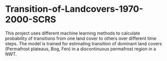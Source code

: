 # Transition-of-Landcovers-1970-2000-SCRS
This project uses different machine learning methods to calculate probability of transitions from one land cover to others over different time steps. The model is trained for estimating transition of dominant land covers (Permafrost plateaus, Bog, Fen) in a discontinuous permafrost region in a NWT. 

